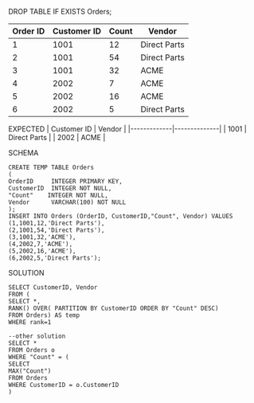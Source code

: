 DROP TABLE IF EXISTS Orders;

| Order ID | Customer ID | Count | Vendor       |
| -------- | ----------- | ----- | ------------ |
| 1        | 1001        | 12    | Direct Parts |
| 2        | 1001        | 54    | Direct Parts |
| 3        | 1001        | 32    | ACME         |
| 4        | 2002        | 7     | ACME         |
| 5        | 2002        | 16    | ACME         |
| 6        | 2002        | 5     | Direct Parts |

EXPECTED
| Customer ID | Vendor |
|-------------|--------------|
| 1001 | Direct Parts |
| 2002 | ACME |

SCHEMA

```
CREATE TEMP TABLE Orders
(
OrderID     INTEGER PRIMARY KEY,
CustomerID  INTEGER NOT NULL,
"Count"    INTEGER NOT NULL,
Vendor      VARCHAR(100) NOT NULL
);
INSERT INTO Orders (OrderID, CustomerID,"Count", Vendor) VALUES
(1,1001,12,'Direct Parts'),
(2,1001,54,'Direct Parts'),
(3,1001,32,'ACME'),
(4,2002,7,'ACME'),
(5,2002,16,'ACME'),
(6,2002,5,'Direct Parts');
```

SOLUTION

```
SELECT CustomerID, Vendor
FROM (
SELECT *,
RANK() OVER( PARTITION BY CustomerID ORDER BY "Count" DESC)
FROM Orders) AS temp
WHERE rank=1

--other solution
SELECT *
FROM Orders o
WHERE "Count" = (
SELECT
MAX("Count")
FROM Orders
WHERE CustomerID = o.CustomerID
)
```
